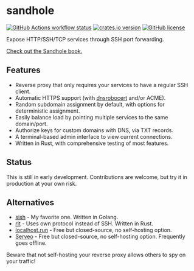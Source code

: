 # sandhole

[![GitHub Actions workflow status](https://img.shields.io/github/actions/workflow/status/EpicEric/sandhole/validate.yml?label=tests)](https://github.com/EpicEric/sandhole/actions/workflows/validate.yml)
[![crates.io version](https://img.shields.io/crates/v/sandhole)](https://crates.io/crates/sandhole)
[![GitHub license](https://img.shields.io/github/license/EpicEric/sandhole)](https://github.com/EpicEric/sandhole/blob/main/LICENSE)

Expose HTTP/SSH/TCP services through SSH port forwarding.

[Check out the Sandhole book.](https://epiceric.github.io/sandhole/)

## Features

- Reverse proxy that only requires your services to have a regular SSH client.
- Automatic HTTPS support (with [dnsrobocert](https://github.com/adferrand/dnsrobocert) and/or ACME).
- Random subdomain assignment by default, with options for deterministic assignment.
- Easily balance load by pointing multiple services to the same domain/port.
- Authorize keys for custom domains with DNS, via TXT records.
- A terminal-based admin interface to view current connections.
- Written in Rust, with comprehensive testing of most features.

## Status

This is still in early development. Contributions are welcome, but try it in production at your own risk.

## Alternatives

- [sish](https://github.com/antoniomika/sish/) - My favorite one. Written in Golang.
- [rlt](https://github.com/kaichaosun/rlt) - Uses own protocol instead of SSH. Written in Rust.
- [localhost.run](https://localhost.run/) - Free but closed-source, no self-hosting option.
- [Serveo](https://serveo.net) - Free but closed-source, no self-hosting option. Frequently goes offline.

Beware that not self-hosting your reverse proxy allows others to spy on your traffic!
